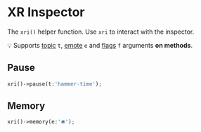 # XR Inspector

The `xri()` helper function. Use `xri` to interact with the inspector.

💡 Supports [topic](#topic) `t`, [emote](#emote) `e` and [flags](#flags) `f` arguments **on methods**.

## Pause

```php
xri()->pause(t:'hammer-time');
```

## Memory

```php
xri()->memory(e:'🛎');
```
